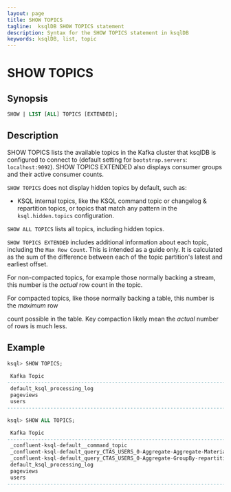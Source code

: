 ```yaml
---
layout: page
title: SHOW TOPICS
tagline:  ksqlDB SHOW TOPICS statement
description: Syntax for the SHOW TOPICS statement in ksqlDB
keywords: ksqlDB, list, topic
---
```


SHOW TOPICS
===========

Synopsis
--------

```sql
SHOW | LIST [ALL] TOPICS [EXTENDED];
```

Description
-----------

SHOW TOPICS lists the available topics in the Kafka cluster that ksqlDB is
configured to connect to (default setting for `bootstrap.servers`:
`localhost:9092`). SHOW TOPICS EXTENDED also displays consumer groups
and their active consumer counts.

`SHOW TOPICS` does not display hidden topics by default, such as:
* KSQL internal topics, like the KSQL command topic or changelog & repartition topics, or
  topics that match any pattern in the `ksql.hidden.topics` configuration.

`SHOW ALL TOPICS` lists all topics, including hidden topics.

`SHOW TOPICS EXTENDED` includes additional information about each topic, including the 
`Max Row Count`. This is intended as a guide only. It is calculated as the sum of the difference 
between each of the topic partition's latest and earliest offset. 


For non-compacted topics, for example those normally backing a stream, this number is the _actual_ 
row count in the topic. 

For compacted topics, like those normally backing a table, this number is the _maximum_ row 

count possible in the table. Key compaction likely mean the _actual_ number of rows is much less.  

Example
-------

```sql
ksql> SHOW TOPICS;

 Kafka Topic                                                                           | Partitions | Replicas
--------------------------------------------------------------------------------------------------------------
 default_ksql_processing_log                                                           | 1          | 1
 pageviews                                                                             | 1          | 1
 users                                                                                 | 1          | 1
--------------------------------------------------------------------------------------------------------------
```


```sql
ksql> SHOW ALL TOPICS;

 Kafka Topic                                                                           | Partitions | Replicas
--------------------------------------------------------------------------------------------------------------
 _confluent-ksql-default__command_topic                                                | 1          | 1
 _confluent-ksql-default_query_CTAS_USERS_0-Aggregate-Aggregate-Materialize-changelog  | 1          | 1
 _confluent-ksql-default_query_CTAS_USERS_0-Aggregate-GroupBy-repartition              | 1          | 1
 default_ksql_processing_log                                                           | 1          | 1
 pageviews                                                                             | 1          | 1
 users                                                                                 | 1          | 1
--------------------------------------------------------------------------------------------------------------
```
